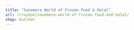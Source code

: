 ```yaml
---
title: "Savemore World of Frozen Food & Halal"
url: /croydon/savemore-world-of-frozen-food-and-halal/
shop: butcher
---
```

